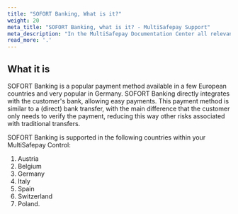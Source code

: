 ```yaml
---
title: "SOFORT Banking, What is it?"
weight: 20
meta_title: "SOFORT Banking, what is it? - MultiSafepay Support"
meta_description: "In the MultiSafepay Documentation Center all relevant information regarding our Plugins and API. As well as Support pages for Payment Method, Tools and General Questions. You can also find the contact details of our Support Team and Integration Team."
read_more: '.'
---
```

## What it is
SOFORT Banking is a popular payment method available in a few European countries and very popular in Germany. SOFORT Banking directly integrates with the customer's bank, allowing easy payments. This payment method is similar to a (direct) bank transfer, with the main difference that the customer only needs to verify the payment, reducing this way other risks associated with traditional transfers. 

SOFORT Banking is supported in the following countries within your MultiSafepay Control:

1. Austria
2. Belgium
3. Germany  
4. Italy
5. Spain
6. Switzerland
7. Poland.

